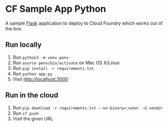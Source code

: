 # CF Sample App Python

A sample [Flask](http://flask.pocoo.org/) application to deploy to Cloud Foundry which works out of the box.

## Run locally

1. Run `python3 -m venv penv`
1. Run `source penv/bin/activate` on Mac OS X/Linux
1. Run `pip install -r requirements.txt`
1. Run `python app.py`
1. Visit [http://localhost:3000](http://localhost:3000)

## Run in the cloud

1. Run `pip download -r requirements.txt --no-binary=:none: -d vendor`
1. Run `cf push`
1. Visit the given URL
